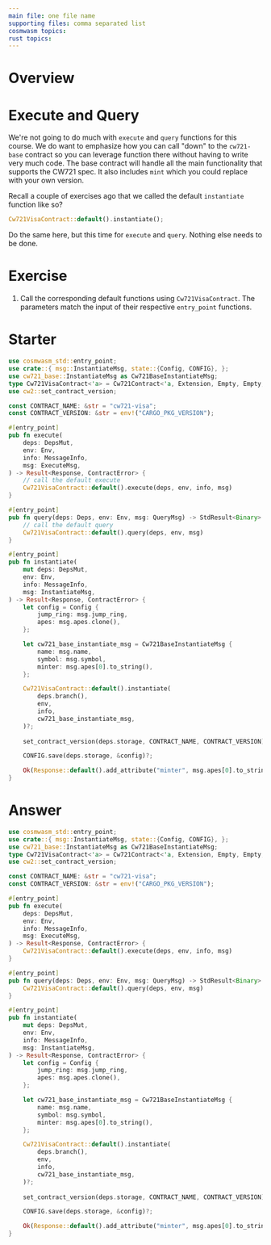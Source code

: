 ```yaml
---
main file: one file name
supporting files: comma separated list
cosmwasm topics:
rust topics:
---
```


# Overview
> 

# Execute and Query
We're not going to do much with `execute` and `query` functions for this course. We do want to emphasize how you can call "down" to the `cw721-base` contract so you can leverage function there without having to write very much code. The base contract will handle all the main functionality that supports the CW721 spec. It also includes `mint` which you could replace with your own version.

Recall a couple of exercises ago that we called the default `instantiate` function like so?
```rust
Cw721VisaContract::default().instantiate();
```
Do the same here, but this time for `execute` and `query`. Nothing else needs to be done.

# Exercise

1. Call the corresponding default functions using `Cw721VisaContract`. The parameters match the input of their respective `entry_point` functions.  

# Starter
```rust
use cosmwasm_std::entry_point;
use crate::{ msg::InstantiateMsg, state::{Config, CONFIG}, };
use cw721_base::InstantiateMsg as Cw721BaseInstantiateMsg;
type Cw721VisaContract<'a> = Cw721Contract<'a, Extension, Empty, Empty, Empty>;
use cw2::set_contract_version;

const CONTRACT_NAME: &str = "cw721-visa";
const CONTRACT_VERSION: &str = env!("CARGO_PKG_VERSION");

#[entry_point]
pub fn execute(
    deps: DepsMut,
    env: Env,
    info: MessageInfo,
    msg: ExecuteMsg,
) -> Result<Response, ContractError> {
    // call the default execute
    Cw721VisaContract::default().execute(deps, env, info, msg)
}

#[entry_point]
pub fn query(deps: Deps, env: Env, msg: QueryMsg) -> StdResult<Binary> {
    // call the default query
    Cw721VisaContract::default().query(deps, env, msg)
}

#[entry_point]
pub fn instantiate(
    mut deps: DepsMut,
    env: Env,
    info: MessageInfo,
    msg: InstantiateMsg,
) -> Result<Response, ContractError> {
    let config = Config {
        jump_ring: msg.jump_ring,
        apes: msg.apes.clone(),
    };

    let cw721_base_instantiate_msg = Cw721BaseInstantiateMsg {
        name: msg.name,
        symbol: msg.symbol,
        minter: msg.apes[0].to_string(), 
    };

    Cw721VisaContract::default().instantiate(
        deps.branch(),
        env,
        info,
        cw721_base_instantiate_msg,
    )?;
    
    set_contract_version(deps.storage, CONTRACT_NAME, CONTRACT_VERSION)?;

    CONFIG.save(deps.storage, &config)?;

    Ok(Response::default().add_attribute("minter", msg.apes[0].to_string()))
}
```

# Answer
```rust
use cosmwasm_std::entry_point;
use crate::{ msg::InstantiateMsg, state::{Config, CONFIG}, };
use cw721_base::InstantiateMsg as Cw721BaseInstantiateMsg;
type Cw721VisaContract<'a> = Cw721Contract<'a, Extension, Empty, Empty, Empty>;
use cw2::set_contract_version;

const CONTRACT_NAME: &str = "cw721-visa";
const CONTRACT_VERSION: &str = env!("CARGO_PKG_VERSION");

#[entry_point]
pub fn execute(
    deps: DepsMut,
    env: Env,
    info: MessageInfo,
    msg: ExecuteMsg,
) -> Result<Response, ContractError> {
    Cw721VisaContract::default().execute(deps, env, info, msg)
}

#[entry_point]
pub fn query(deps: Deps, env: Env, msg: QueryMsg) -> StdResult<Binary> {
    Cw721VisaContract::default().query(deps, env, msg)
}

#[entry_point]
pub fn instantiate(
    mut deps: DepsMut,
    env: Env,
    info: MessageInfo,
    msg: InstantiateMsg,
) -> Result<Response, ContractError> {
    let config = Config {
        jump_ring: msg.jump_ring,
        apes: msg.apes.clone(),
    };

    let cw721_base_instantiate_msg = Cw721BaseInstantiateMsg {
        name: msg.name,
        symbol: msg.symbol,
        minter: msg.apes[0].to_string(), 
    };

    Cw721VisaContract::default().instantiate(
        deps.branch(),
        env,
        info,
        cw721_base_instantiate_msg,
    )?;
    
    set_contract_version(deps.storage, CONTRACT_NAME, CONTRACT_VERSION)?;

    CONFIG.save(deps.storage, &config)?;

    Ok(Response::default().add_attribute("minter", msg.apes[0].to_string()))
}
```